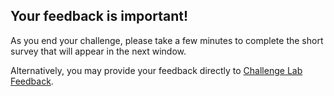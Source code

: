 ## Your feedback is important!  

As you end your challenge, please take a few minutes to 
complete the short survey that will appear in the next window.

Alternatively, you may provide your feedback directly to 
<a href = "https://supportrequest.learnondemandsystems.com/sf.php?s=123formbuilder-5553155&control66068515=@Lab.User.Email&control66068522=@Lab.LabInstance.Id&control66608830=@Lab.LabProfile.Id&control66068513=@lab.User.FirstName&control66068514=@lab.User.LastName&control66068517=@lab.User.Organization.Name" target="_blank" Title="Challenge Lab Feedback" ID="lab-feedback-custom-url">Challenge Lab Feedback</a>.
